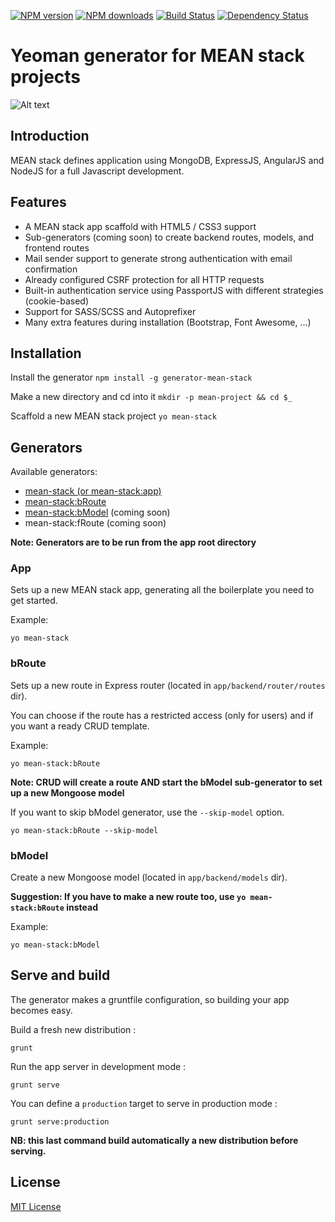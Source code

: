 [![NPM version](http://img.shields.io/npm/v/generator-mean-stack.svg?style=flat)](http://npmjs.org/generator-mean-stack)
[![NPM downloads](http://img.shields.io/npm/dm/generator-mean-stack.svg?style=flat)](http://npmjs.org/generator-mean-stack)
[![Build Status](http://img.shields.io/travis/jbltx/generator-mean-stack/master.svg?style=flat)](https://travis-ci.org/jbltx/generator-mean-stack)
[![Dependency Status](http://img.shields.io/david/jbltx/generator-mean-stack.svg?style=flat)](https://david-dm.org/jbltx/generator-mean-stack)


# Yeoman generator for MEAN stack projects 


![Alt text](http://i.imgur.com/p5qqOjE.png)

## Introduction

MEAN stack defines application using MongoDB, ExpressJS, AngularJS and NodeJS for a full Javascript development.

## Features

- A MEAN stack app scaffold with HTML5 / CSS3 support
- Sub-generators (coming soon) to create backend routes, models, and frontend routes
- Mail sender support to generate strong authentication with email confirmation
- Already configured CSRF protection for all HTTP requests
- Built-in authentication service using PassportJS with different strategies (cookie-based)
- Support for SASS/SCSS and Autoprefixer
- Many extra features during installation (Bootstrap, Font Awesome, ...)

## Installation

Install the generator `npm install -g generator-mean-stack`

Make a new directory and cd into it `mkdir -p mean-project && cd $_`

Scaffold a new MEAN stack project `yo mean-stack`

## Generators

Available generators:

- [mean-stack (or mean-stack:app)](#app)
- [mean-stack:bRoute](#broute) 
- [mean-stack:bModel](#bmodel) (coming soon)
- mean-stack:fRoute (coming soon)

**Note: Generators are to be run from the app root directory**

### App

Sets up a new MEAN stack app, generating all the boilerplate you need to get started.

Example: 

```
yo mean-stack
```

### bRoute

Sets up a new route in Express router (located in `app/backend/router/routes` dir).

You can choose if the route has a restricted access (only for users) and if you want a ready CRUD template.

Example:

```
yo mean-stack:bRoute
```

**Note: CRUD will create a route AND start the bModel sub-generator to set up a new Mongoose model**

If you want to skip bModel generator, use the `--skip-model` option.

```
yo mean-stack:bRoute --skip-model
```

### bModel

Create a new Mongoose model (located in `app/backend/models` dir).

**Suggestion: If you have to make a new route too, use `yo mean-stack:bRoute` instead**

Example:

```
yo mean-stack:bModel
```

## Serve and build

The generator makes a gruntfile configuration, so building your app becomes easy.

Build a fresh new distribution :

```
grunt
```

Run the app server in development mode :

```
grunt serve
```

You can define a `production` target to serve in production mode :

```
grunt serve:production
```

**NB: this last command build automatically a new distribution before serving.**

## License

[MIT License](https://github.com/jbltx/generator-mean-stack/blob/master/LICENSE)
